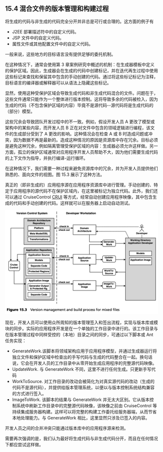 ## 15.4 混合文件的版本管理和构建过程
将生成的代码与非生成的代码完全分开并非总是可行或合理的。这方面的例子有
- J2EE 部署描述符中的自定义代码。
- JSP 文件中的自定义代码。
- 属性文件或其他配置文件中的自定义代码。

一般来说，这些地方的目标语言没有提供足够的委托机制。

在这种情况下，通常会使用第 3 章案例研究中概述的机制：在生成器模板中定义的保护区域。因此，生成器会在生成的代码中创建标记，并在迭代再生过程中使用这些标记来查找和保留其中包含的手动创建的代码。通过将这些标记标记为注释，目标语言的编译器或解释器可以从语法上隐藏这些标记。

显然，使用这种受保护区域会导致生成代码和非生成代码混合的文件。问题在于，这些文件通常只能作为一个整体进行版本控制。这将导致多余的代码被检入，因为生成的代码（不包含保护区域的内容）毕竟不是源代码--源代码将是生成代码的（部分）模型。

这些冗余会导致团队开发过程中的不一致。例如，假设开发人员 A 更改了模型或架构中的某些内容，而开发人员 B 正在对文件中包含的领域逻辑进行编程，该文件的生成部分受到了 A 更改的影响。这种情况会在检查 A 或 B 时造成问题或冲突，因为数据不再是最新的。造成这种情况的原因是资源库中存在冗余。目标必须是避免这种冗余，例如隔离管理受保护区域的内容：生成器必须允许这样做。另一方面，孤立的保护区域通常对应用程序开发人员帮助不大，因为他们需要生成代码的上下文作为指导，并执行编译-运行循环。

在这种情况下，我们需要一种过程来避免资源库中的冗余，并为开发人员提供他们熟悉的、面向文件的视图。图 15.3 展示了这种方法。

真正的（即非生成的）应用程序源在应用程序资源库中进行管理。手动创建的、特定于应用程序的源代码不在保护区域内，在这里被标记为独立代码。此外，我们还可以通过 CruiseControl [CRUI](../ref.md#crui) 等方式，经常自动创建应用程序映像，其中包含生成的代码和手动创建的代码。这样就可以在服务器上启动自动测试。

![Figure 15.3](../img/f15.3.png)

现在，开发人员可以使用众所周知的版本管理签入和签出流程，实现与版本库或模块的同步。实际的应用程序开发是在一个单独的工作目录中进行的。该工作目录与在版本管理过程中同样受控的（本地）目录之间的同步，可通过以下脚本或 Ant 任务实现：

- GenerateWork.该脚本将领域架构应用于应用程序模型，并通过生成器运行将独立文件和保护区域中检查出的手写代码与生成的代码整合在一起。换句话说，它会在开发人员的工作目录中从零开始生成应用程序的完整源代码映像。
- UpdateWork. 与 GenerateWork 不同，这里不进行任何生成。只更新手写代码
- WorkToSource. 对工作目录的改动会被简化为对真实源代码的改动（生成的代码不是源代码），并提供给版本管理系统，以便以与版本控制系统结构兼容的方式进行签入。
- ImageToWork. 该脚本的结果与 GenerateWork 并无太大区别。它从版本控制系统中刷新工作目录中的完整源代码映像，该映像之前由 CruiseControl 等持续集成服务器构建。这样可以将完整的构建工作委托给服务器端，从而节省本地处理能力。与 GenerateWork 相比，这里显然只涉及已签入的内容。

开发人员之间的合并冲突只能通过版本库中的应用程序源来检测。

需要再次强调的是，我们认为最好将生成代码与非生成代码分开，而且在任何情况下都应尝试这样做。
